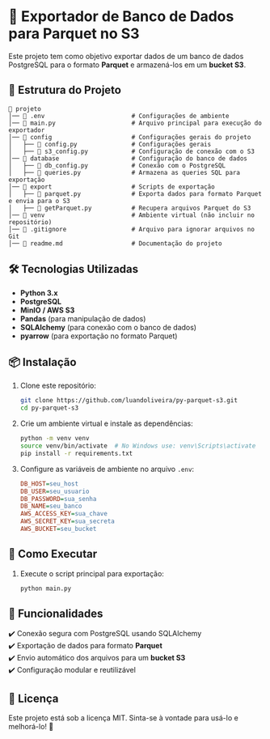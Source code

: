 # 🚀 Exportador de Banco de Dados para Parquet no S3

Este projeto tem como objetivo exportar dados de um banco de dados PostgreSQL para o formato **Parquet** e armazená-los em um **bucket S3**.

## 📂 Estrutura do Projeto

```
📂 projeto
│── 📄 .env                        # Configurações de ambiente
│── 📄 main.py                     # Arquivo principal para execução do exportador
│── 📂 config                      # Configurações gerais do projeto
│   ├── 📄 config.py               # Configurações gerais
│   ├── 📄 s3_config.py            # Configuração de conexão com o S3
│── 📂 database                    # Configuração do banco de dados
│   ├── 📄 db_config.py            # Conexão com o PostgreSQL
│   ├── 📄 queries.py              # Armazena as queries SQL para exportação
│── 📂 export                      # Scripts de exportação
│   ├── 📄 parquet.py              # Exporta dados para formato Parquet e envia para o S3
│   ├── 📄 getParquet.py           # Recupera arquivos Parquet do S3
│── 📂 venv                        # Ambiente virtual (não incluir no repositório)
│── 📄 .gitignore                  # Arquivo para ignorar arquivos no Git
│── 📄 readme.md                   # Documentação do projeto
```

## 🛠️ Tecnologias Utilizadas
- **Python 3.x**
- **PostgreSQL**
- **MinIO / AWS S3**
- **Pandas** (para manipulação de dados)
- **SQLAlchemy** (para conexão com o banco de dados)
- **pyarrow** (para exportação no formato Parquet)

## 📦 Instalação

1. Clone este repositório:
   ```sh
   git clone https://github.com/luandoliveira/py-parquet-s3.git
   cd py-parquet-s3
   ```

2. Crie um ambiente virtual e instale as dependências:
   ```sh
   python -m venv venv
   source venv/bin/activate  # No Windows use: venv\Scripts\activate
   pip install -r requirements.txt
   ```

3. Configure as variáveis de ambiente no arquivo `.env`:
   ```ini
   DB_HOST=seu_host
   DB_USER=seu_usuario
   DB_PASSWORD=sua_senha
   DB_NAME=seu_banco
   AWS_ACCESS_KEY=sua_chave
   AWS_SECRET_KEY=sua_secreta
   AWS_BUCKET=seu_bucket
   ```

## 🚀 Como Executar

1. Execute o script principal para exportação:
   ```sh
   python main.py
   ```

## 📌 Funcionalidades
✔️ Conexão segura com PostgreSQL usando SQLAlchemy  
✔️ Exportação de dados para formato **Parquet**  
✔️ Envio automático dos arquivos para um **bucket S3**  
✔️ Configuração modular e reutilizável  

## 📜 Licença
Este projeto está sob a licença MIT. Sinta-se à vontade para usá-lo e melhorá-lo! 🎯

